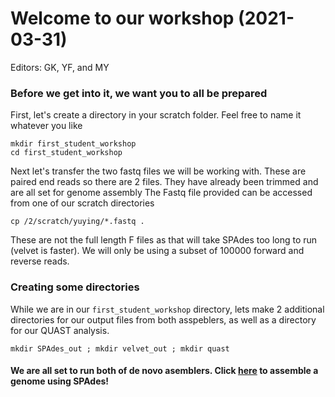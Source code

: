 
# Welcome to our workshop (2021-03-31)
Editors: GK, YF, and MY 

### Before we get into it, we want you to all be prepared

First, let's create a directory in your scratch folder. Feel free to name it whatever you like
```
mkdir first_student_workshop
cd first_student_workshop
```
Next let's transfer the two fastq files we will be working with. These are paired end reads so there are 2 files.
They have already been trimmed and are all set for genome assembly
The Fastq file provided can be accessed from one of our scratch directories
```
cp /2/scratch/yuying/*.fastq .
```
These are not the full length F files as that will take SPAdes too long to run (velvet is faster). We will only be using a subset of 100000 forward and reverse reads.

### Creating some directories
While we are in our ```first_student_workshop``` directory, lets make 2 additional directories for our output files from both asspeblers, as well as a directory for our QUAST analysis.
```
mkdir SPAdes_out ; mkdir velvet_out ; mkdir quast
```
#### We are all set to run both of de novo asemblers. Click [here](https://github.com/GregK10/722Workshop_Velvet.SPAdes_YY.MY.GK/blob/main/2_SPAdes.md) to assemble a genome using SPAdes!

